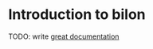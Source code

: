 # Introduction to bilon

TODO: write [great documentation](http://jacobian.org/writing/what-to-write/)
